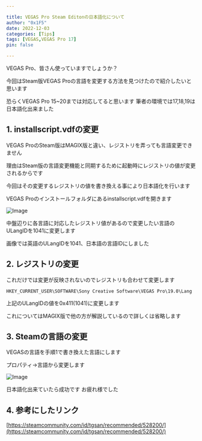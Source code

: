 ```yaml
---

title: VEGAS Pro Steam Editonの日本語化について
author: "0x1F5"
date: 2022-12-03
categories: [Tips]
tags: [VEGAS,VEGAS Pro 17]
pin: false

---
```


VEGAS Pro、皆さん使っていますでしょうか？

今回はSteam版VEGAS Proの言語を変更する方法を見つけたので紹介したいと思います

恐らくVEGAS Pro 15~20までは対応してると思います 筆者の環境では17,18,19は日本語化出来ました

## 1. installscript.vdfの変更

VEGAS ProのSteam版はMAGIX版と違い、レジストリを弄っても言語変更できません

理由はSteam版の言語変更機能と同期するために起動時にレジストリの値が変更されるからです

今回はその変更するレジストリの値を書き換える事により日本語化を行います

VEGAS Proのインストールフォルダにあるinstallscript.vdfを開きます

![Image](https://i.imgur.com/N6I5X84.png)

中盤辺りに各言語に対応したレジストリ値があるので変更したい言語のULangIDを1041に変更します

画像では英語のULangIDを1041、日本語の言語IDにしました

## 2. レジストリの変更

これだけでは変更が反映されないのでレジストリも合わせて変更します

``` レジストリ
HKEY_CURRENT_USER\SOFTWARE\Sony Creative Software\VEGAS Pro\19.0\Lang
```

上記のULangIDの値を0x411(1041)に変更します

これについてはMAGIX版で他の方が解説しているので詳しくは省略します

## 3. Steamの言語の変更

VEGASの言語を手順1で書き換えた言語にします

プロパティ→言語から変更します

![Image](https://i.imgur.com/HcrJhe1.png)

日本語化出来ていたら成功です お疲れ様でした

## 4. 参考にしたリンク

[https://steamcommunity.com/id/tgsan/recommended/528200/](https://steamcommunity.com/id/tgsan/recommended/528200/)
